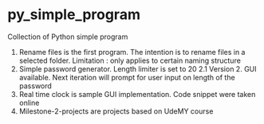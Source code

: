 # py_simple_program
Collection of Python simple program
1. Rename files is the first program. The intention is to rename files in a selected folder. Limitation : only applies to certain naming structure
2. Simple password generator. Length limiter is set to 20
  2.1 Version 2. GUI available. Next iteration will prompt for user input on length of the password
3. Real time clock is sample GUI implementation. Code snippet were taken online
4. Milestone-2-projects are projects based on UdeMY course
